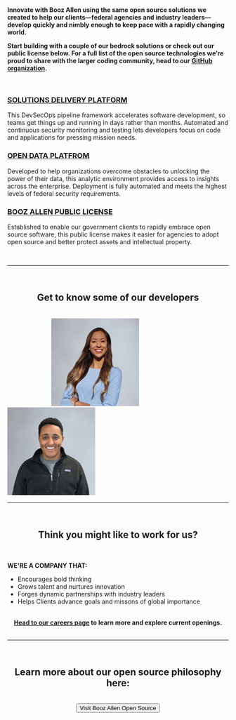 <br>

**Innovate with Booz Allen using the same open source solutions we created to help our clients—federal agencies and industry leaders—develop quickly and nimbly enough to keep pace with a rapidly changing world.**

**Start building with a couple of our bedrock solutions or check out our public license below. For a full list of the open source technologies we’re proud to share with the larger coding community, head to our [GitHub organization](https://github.com/boozallen).**

<br>

<div>
<h3> <a href="https://github.com/boozallen/sdp-pipeline-framework" target="_blank">SOLUTIONS DELIVERY PLATFORM</a> </h3>
</div>
  
This DevSecOps pipeline framework accelerates software development, so teams get things up and running in days rather than months. Automated and continuous security monitoring and testing lets developers focus on code and applications for pressing mission needs.

<div>
<h3> <a href="https://github.com/boozallen/opendataplatform" target="_blank">OPEN DATA PLATFROM</a> </h3>
</div>

Developed to help organizations overcome obstacles to unlocking the power of their data, this analytic environment provides access to insights across the enterprise. Deployment is fully automated and meets the highest levels of federal security requirements.

<div>
<h3> <a href="http://boozallen.github.io/licenses/bapl" target="_blank">BOOZ ALLEN PUBLIC LICENSE</a> </h3>
</div>

Established to enable our government clients to rapidly embrace open source software, this public license makes it easier for agencies to adopt open source and better protect assets and intellectual property.

<br>

<html>
  <body>
     <hr size="30">
  </body>
</html>
     
<br>     

<html>
  <div style="text-align: center;"> <b> <h2> Get to know some of our developers </h2> </b>
  </div>
</html>

<br>

<html>
  <img src="Ashley-Porter-200x200.jpg" hspace="100">
  <img style="padding-left: 50px;">
 </html>

 <html>
  <img src="Ben-Debebe-200x200.jpg">
 </html>

<br>

<html>
  <body>
     <hr size="30">
  </body>
</html>

<br>

<html>
  <div style="text-align: center;"> <b> <h2> Think you might like to work for us? </h2> </b>
  </div>
</html>

<br>

**WE'RE A COMPANY THAT:**

- Encourages bold thinking 
- Grows talent and nurtures innovation 
- Forges dynamic partnerships with industry leaders
- Helps Clients advance goals and missons of global importance

<br>

<html>
  <div style="text-align: center;"> <b> <a href="https://careers.boozallen.com/teams/digital" target="_blank">Head to our careers page</a> to learn more and explore current openings. </b>

<br>
<br>

<html>
  <body>
     <hr size="30">
  </body>
</html>

<br>

<html>
  <div style="text-align: center;"> <b> <h2> Learn more about our open source philosophy here: </h2> </b>
  </div>
</html>

<br>

<html>
  <button onclick="window.location.href = 'https://www.boozallen.com/expertise/digital-solutions/open-source.html';" target="_blank">Visit Booz Allen Open Source</button>
</html>

<br>
<br>

